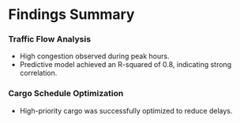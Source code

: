 # Findings Summary

### Traffic Flow Analysis
- High congestion observed during peak hours.
- Predictive model achieved an R-squared of 0.8, indicating strong correlation.

### Cargo Schedule Optimization
- High-priority cargo was successfully optimized to reduce delays.
